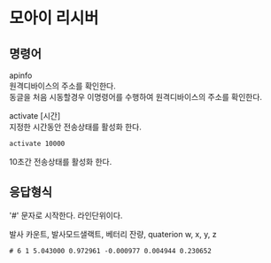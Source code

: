 # 모아이 리시버


## 명령어
apinfo   
원격디바이스의 주소를 확인한다.  
동글을 처음 시동할경우 이명령어를 수행하여 원격디바이스의 주소를 확인한다.   


activate [시간]   
지정한 시간동안 전송상태를 활성화 한다.  
```bash
activate 10000
```
10초간 전송상태를 활성화 한다.  


## 응답형식

'#' 문자로 시작한다. 라인단위이다.  

발사 카운트, 발사모드샐랙트, 베터리 잔량, quaterion w, x, y, z  

```txt
# 6 1 5.043000 0.972961 -0.000977 0.004944 0.230652
```

